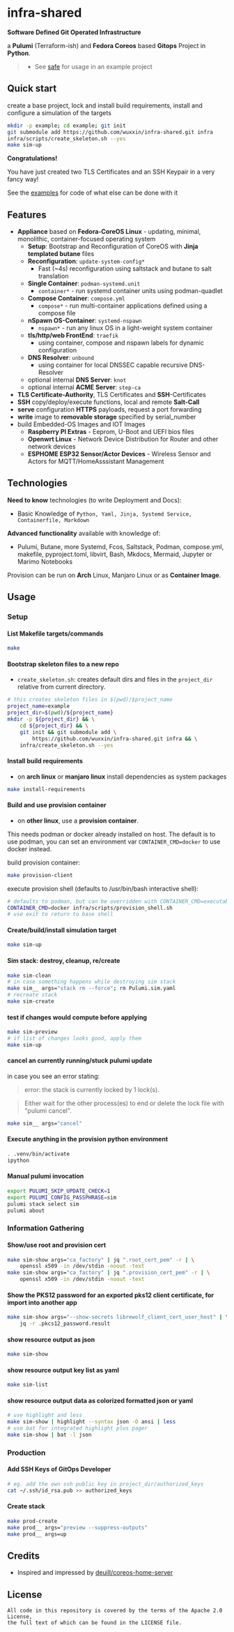 # infra-shared

**Software Defined Git Operated Infrastructure**

a **Pulumi** (Terraform-ish) and **Fedora Coreos** based **Gitops** Project in **Python**.


> - See [safe](examples/safe) for usage in an example project

## Quick start

create a base project, lock and install build requirements,
install and configure a simulation of the targets

```sh
mkdir -p example; cd example; git init
git submodule add https://github.com/wuxxin/infra-shared.git infra
infra/scripts/create_skeleton.sh --yes
make sim-up
```

**Congratulations!**

You have just created two TLS Certificates and an SSH Keypair in a very fancy way!

See the [examples](examples/) for code of what else can be done with it

## Features

- **Appliance** based on **Fedora-CoreOS Linux** - updating, minimal, monolithic, container-focused operating system
    - **Setup**: Bootstrap and Reconfiguration of CoreOS with **Jinja templated butane** files
    - **Reconfiguration**: `update-system-config*`
        - Fast (~4s) reconfiguration using saltstack and butane to salt translation
    - **Single Container**: `podman-systemd.unit`
        - `container*` - run systemd container units using podman-quadlet
    - **Compose Container**: `compose.yml`
        - `compose*` - run multi-container applications defined using a compose file
    - **nSpawn OS-Container**: `systemd-nspawn`
        - `nspawn*` - run any linux OS in a light-weight system container
    - **tls/http/web FrontEnd**: `traefik`
        - using container, compose and nspawn labels for dynamic configuration
    - **DNS Resolver**: `unbound`
        - using container for local DNSSEC capable recursive DNS-Resolver
    - optional internal **DNS Server**: `knot`
    - optional internal **ACME Server**: `step-ca`
- **TLS Certificate-Authority**, TLS Certificates and **SSH**-Certificates
- **SSH** copy/deploy/execute functions, local and remote **Salt-Call**
- **serve** configuration **HTTPS** payloads, request a port forwarding
- **write** image to **removable storage** specified by serial_number
- build Embedded-OS Images and IOT Images
    - **Raspberry PI Extras** - Eeprom, U-Boot and UEFI bios files
    - **Openwrt Linux** - Network Device Distribution for Router and other network devices
    - **ESPHOME ESP32 Sensor/Actor Devices** - Wireless Sensor and Actors for MQTT/HomeAsssistant Management

## Technologies

**Need to know** technologies (to write Deployment and Docs):

- Basic Knowledge of `Python, Yaml, Jinja, Systemd Service, Containerfile, Markdown`

**Advanced functionality** available with knowledge of:

- Pulumi, Butane, more Systemd, Fcos, Saltstack, Podman, compose.yml, makefile, pyproject.toml, libvirt, Bash, Mkdocs, Mermaid, Jupyter or Marimo Notebooks

Provision can be run on **Arch** Linux, Manjaro Linux or as **Container Image**.

## Usage
### Setup

#### List Makefile targets/commands

```sh
make
```

#### Bootstrap skeleton files to a new repo

- `create_skeleton.sh`: creates default dirs and files in the `project_dir` relative from current directory.

```sh
# this creates skeleton files in $(pwd)/$project_name
project_name=example
project_dir=$(pwd)/${project_name}
mkdir -p ${project_dir} && \
    cd ${project_dir} && \
    git init && git submodule add \
        https://github.com/wuxxin/infra-shared.git infra && \
    infra/create_skeleton.sh --yes
```


#### Install build requirements

- on **arch linux** or **manjaro linux** install dependencies as system packages

```sh
make install-requirements
```

#### Build and use provision container

- on **other linux**, use a **provision container**.

This needs podman or docker already installed on host.
The default is to use podman, you can set an environment var `CONTAINER_CMD=docker` to use docker instead.

build provision container:

```sh
make provision-client
```

execute provision shell (defaults to /usr/bin/bash interactive shell):

```sh
# defaults to podman, but can be overridden with CONTAINER_CMD=executable
CONTAINER_CMD=docker infra/scripts/provision_shell.sh
# use exit to return to base shell
```

#### Create/build/install simulation target

```sh
make sim-up
```

#### Sim stack: destroy, cleanup, re/create

```sh
make sim-clean
# in case something happens while destroying sim stack
make sim__ args="stack rm --force"; rm Pulumi.sim.yaml
# recreate stack
make sim-create
```

#### test if changes would compute before applying

```sh
make sim-preview
# if list of changes looks good, apply them
make sim-up
```

#### cancel an currently running/stuck pulumi update

in case you see an error stating:

> error: the stack is currently locked by 1 lock(s).

> Either wait for the other process(es) to end or
>    delete the lock file with "pulumi cancel".

```sh
make sim__ args="cancel"
```

#### Execute anything in the provision python environment

```sh
. .venv/bin/activate
ipython
```

#### Manual pulumi invocation

```sh
export PULUMI_SKIP_UPDATE_CHECK=1
export PULUMI_CONFIG_PASSPHRASE=sim
pulumi stack select sim
pulumi about
```

### Information Gathering

#### Show/use root and provision cert

```sh
make sim-show args="ca_factory" | jq ".root_cert_pem" -r | \
    openssl x509 -in /dev/stdin -noout -text
make sim-show args="ca_factory" | jq ".provision_cert_pem" -r | \
    openssl x509 -in /dev/stdin -noout -text
```

#### Show the PKS12 password for an exported pks12 client certificate, for import into another app

```sh
make sim-show args="--show-secrets librewolf_client_cert_user_host" | \
    jq -r .pkcs12_password.result
```

#### show resource output as json

```sh
make sim-show
```

#### show resource output key list as yaml

```sh
make sim-list
```

#### show resource output data as colorized formatted json or yaml

```sh
# use highlight and less
make sim-show | highlight --syntax json -O ansi | less
# use bat for integrated highlight plus pager
make sim-show | bat -l json
```

### Production

#### Add SSH Keys of GitOps Developer

```sh
# eg. add the own ssh public key in project_dir/authorized_keys
cat ~/.ssh/id_rsa.pub >> authorized_keys
```

#### Create stack

```sh
make prod-create
make prod__ args="preview --suppress-outputs"
make prod__ args=up
```

## Credits

- Inspired and impressed by [deuill/coreos-home-server](https://github.com/deuill/coreos-home-server)

## License

```text
All code in this repository is covered by the terms of the Apache 2.0 License,
the full text of which can be found in the LICENSE file.
```
